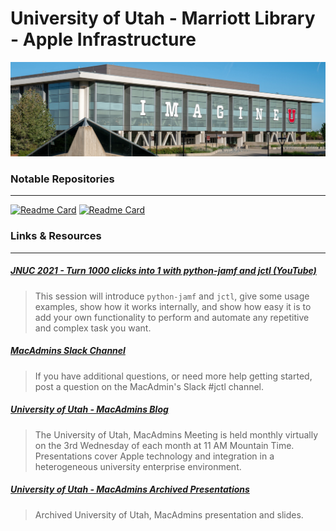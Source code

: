 # University of Utah - Marriott Library - Apple Infrastructure

<img src="marriott_lib_building.png">

### Notable Repositories
---
[![Readme Card](https://github-readme-stats.vercel.app/api/pin/?username=univ-of-utah-marriott-library-apple&repo=python-jamf&show_icons=true&theme=swift)](https://github.com/univ-of-utah-marriott-library-apple/python-jamf)
[![Readme Card](https://github-readme-stats.vercel.app/api/pin/?username=univ-of-utah-marriott-library-apple&repo=jctl&show_icons=true&theme=swift)](https://github.com/univ-of-utah-marriott-library-apple/jctl)

### Links & Resources
---

##### [JNUC 2021 - Turn 1000 clicks into 1 with python-jamf and jctl (YouTube)](https://youtu.be/2YLriNwyP3s)
> This session will introduce `python-jamf` and `jctl`, give some usage examples, show how it works internally, and show how easy it is to add your own functionality to perform and automate any repetitive and complex task you want.

##### [MacAdmins Slack Channel](https://macadmins.slack.com/archives/C01C8KVV2UD)
> If you have additional questions, or need more help getting started, post a question on the MacAdmin's Slack #jctl channel.

##### [University of Utah -  MacAdmins Blog](https://apple.lib.utah.edu)
> The University of Utah, MacAdmins Meeting is held monthly virtually on the 3rd Wednesday of each month at 11 AM Mountain Time. Presentations cover Apple technology and integration in a heterogeneous university enterprise environment.

##### [University of Utah - MacAdmins Archived Presentations](https://stream.lib.utah.edu/index.php?c=browse&m=results&q=%22mac+manager%22&cat=&sort=newest)

> Archived University of Utah, MacAdmins presentation and slides.


